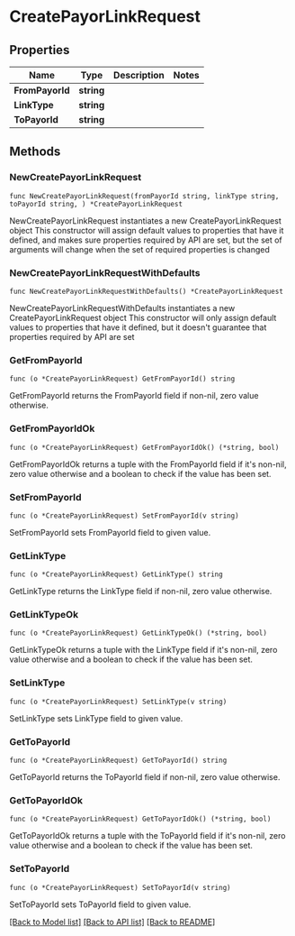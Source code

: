 # CreatePayorLinkRequest

## Properties

Name | Type | Description | Notes
------------ | ------------- | ------------- | -------------
**FromPayorId** | **string** |  | 
**LinkType** | **string** |  | 
**ToPayorId** | **string** |  | 

## Methods

### NewCreatePayorLinkRequest

`func NewCreatePayorLinkRequest(fromPayorId string, linkType string, toPayorId string, ) *CreatePayorLinkRequest`

NewCreatePayorLinkRequest instantiates a new CreatePayorLinkRequest object
This constructor will assign default values to properties that have it defined,
and makes sure properties required by API are set, but the set of arguments
will change when the set of required properties is changed

### NewCreatePayorLinkRequestWithDefaults

`func NewCreatePayorLinkRequestWithDefaults() *CreatePayorLinkRequest`

NewCreatePayorLinkRequestWithDefaults instantiates a new CreatePayorLinkRequest object
This constructor will only assign default values to properties that have it defined,
but it doesn't guarantee that properties required by API are set

### GetFromPayorId

`func (o *CreatePayorLinkRequest) GetFromPayorId() string`

GetFromPayorId returns the FromPayorId field if non-nil, zero value otherwise.

### GetFromPayorIdOk

`func (o *CreatePayorLinkRequest) GetFromPayorIdOk() (*string, bool)`

GetFromPayorIdOk returns a tuple with the FromPayorId field if it's non-nil, zero value otherwise
and a boolean to check if the value has been set.

### SetFromPayorId

`func (o *CreatePayorLinkRequest) SetFromPayorId(v string)`

SetFromPayorId sets FromPayorId field to given value.


### GetLinkType

`func (o *CreatePayorLinkRequest) GetLinkType() string`

GetLinkType returns the LinkType field if non-nil, zero value otherwise.

### GetLinkTypeOk

`func (o *CreatePayorLinkRequest) GetLinkTypeOk() (*string, bool)`

GetLinkTypeOk returns a tuple with the LinkType field if it's non-nil, zero value otherwise
and a boolean to check if the value has been set.

### SetLinkType

`func (o *CreatePayorLinkRequest) SetLinkType(v string)`

SetLinkType sets LinkType field to given value.


### GetToPayorId

`func (o *CreatePayorLinkRequest) GetToPayorId() string`

GetToPayorId returns the ToPayorId field if non-nil, zero value otherwise.

### GetToPayorIdOk

`func (o *CreatePayorLinkRequest) GetToPayorIdOk() (*string, bool)`

GetToPayorIdOk returns a tuple with the ToPayorId field if it's non-nil, zero value otherwise
and a boolean to check if the value has been set.

### SetToPayorId

`func (o *CreatePayorLinkRequest) SetToPayorId(v string)`

SetToPayorId sets ToPayorId field to given value.



[[Back to Model list]](../README.md#documentation-for-models) [[Back to API list]](../README.md#documentation-for-api-endpoints) [[Back to README]](../README.md)


